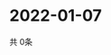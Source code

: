 # 2022-01-07
  共 0条

  <!-- BEGIN -->
  <!-- 最后更新时间Fri Jan 07 2022 03:09:18 GMT+0000 (Coordinated Universal Time) -->
  
  <!-- END -->
  
  